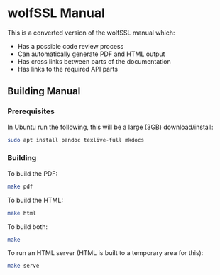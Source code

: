 # wolfSSL Manual

This is a converted version of the wolfSSL manual which:

* Has a possible code review process
* Can automatically generate PDF and HTML output
* Has cross links between parts of the documentation
* Has links to the required API parts

## Building Manual

### Prerequisites

In Ubuntu run the following, this will be a large (3GB) download/install:

```sh
sudo apt install pandoc texlive-full mkdocs
```

### Building

To build the PDF:

```sh
make pdf
```

To build the HTML:

```sh
make html
```

To build both:

```sh
make
```

To run an HTML server (HTML is built to a temporary area for this):

```sh
make serve
```
